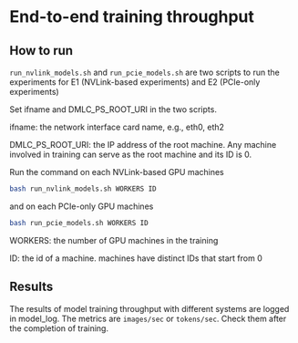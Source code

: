 # End-to-end training throughput

## How to run

`run_nvlink_models.sh` and `run_pcie_models.sh` are two scripts to run the experiments for E1 (NVLink-based experiments) and E2 (PCIe-only experiments)

Set ifname and DMLC_PS_ROOT_URI in the two scripts.

ifname: the network interface card name, e.g., eth0, eth2

DMLC_PS_ROOT_URI: the IP address of the root machine. Any machine involved in training can serve as the root machine and its ID is 0.

Run the command on each NVLink-based GPU machines 
```bash
bash run_nvlink_models.sh WORKERS ID
```

and on each PCIe-only GPU machines
```bash
bash run_pcie_models.sh WORKERS ID
```

WORKERS: the number of GPU machines in the training

ID: the id of a machine. machines have distinct IDs that start from 0

## Results

The results of model training throughput with different systems are logged in model_log. 
The metrics are `images/sec` or `tokens/sec`.
Check them after the completion of training.

